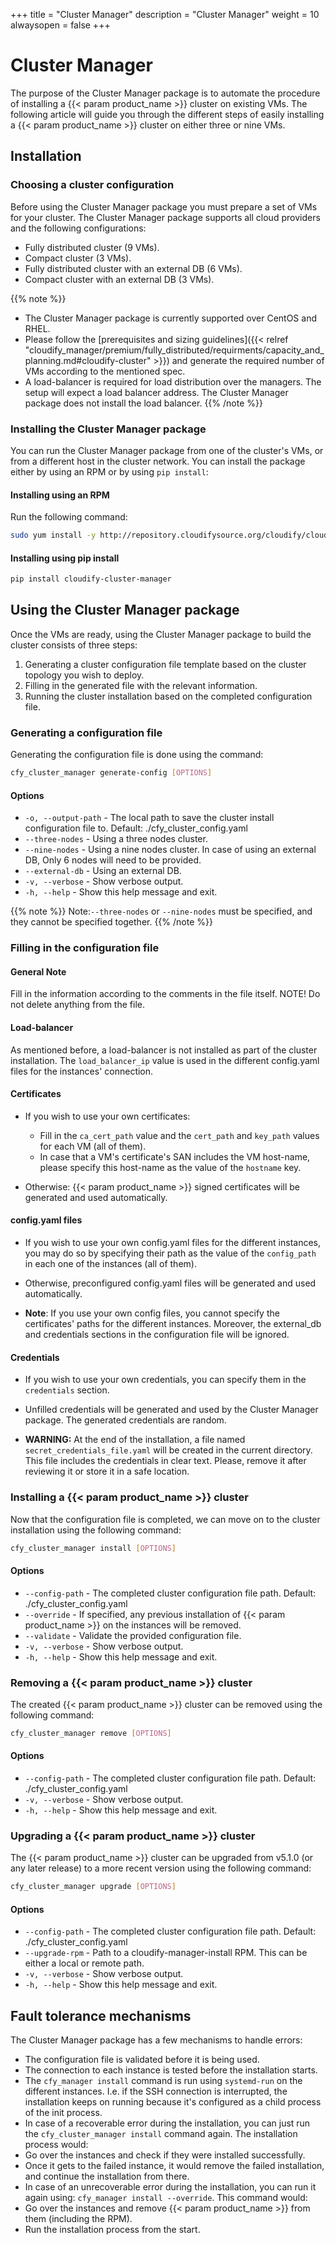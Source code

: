 +++
title = "Cluster Manager"
description = "Cluster Manager"
weight = 10
alwaysopen = false
+++

# Cluster Manager
The purpose of the Cluster Manager package is to automate the procedure of installing a {{< param product_name >}}
cluster on existing VMs. The following article will guide you through the different steps of
easily installing a {{< param product_name >}} cluster on either three or nine VMs.

## Installation

### Choosing a cluster configuration
Before using the  Cluster Manager package you must prepare a set of VMs for your cluster.
The Cluster Manager package supports all cloud providers and the following configurations:

* Fully distributed cluster (9 VMs).
* Compact cluster (3 VMs).
* Fully distributed cluster with an external DB (6 VMs).
* Compact cluster with an external DB (3 VMs).

{{% note %}}
* The Cluster Manager package is currently supported over CentOS and RHEL.
* Please follow the [prerequisites and sizing guidelines]({{< relref "cloudify_manager/premium/fully_distributed/requirments/capacity_and_planning.md#cloudify-cluster" >}})
and generate the required number of VMs according to the mentioned spec.
* A load-balancer is required for load distribution over the managers. The setup will expect a load balancer address. The Cluster Manager package does not install the load balancer.
{{% /note %}}


### Installing the Cluster Manager package
You can run the Cluster Manager package from one of the cluster's VMs, or from a different host in the
cluster network. You can install the package either by using an RPM or by using `pip install`:

#### Installing using an RPM
Run the following command:
```bash
sudo yum install -y http://repository.cloudifysource.org/cloudify/cloudify-cluster-manager/1.0.13/ga-release/cloudify-cluster-manager-1.0.13-ga.el7.x86_64.rpm
```

#### Installing using pip install
```bash
pip install cloudify-cluster-manager
```

## Using the Cluster Manager package
Once the VMs are ready, using the Cluster Manager package to build the cluster consists of three steps:

1. Generating a cluster configuration file template based on the cluster topology you wish to deploy.
2. Filling in the generated file with the relevant information.
3. Running the cluster installation based on the completed configuration file.

### Generating a configuration file
Generating the configuration file is done using the command:

```bash
cfy_cluster_manager generate-config [OPTIONS]
```

#### Options

* `-o, --output-path` - The local path to save the cluster install configuration file to.
                        Default: ./cfy_cluster_config.yaml
* `--three-nodes` - Using a three nodes cluster.
* `--nine-nodes` - Using a nine nodes cluster. In case of using an
                   external DB, Only 6 nodes will need to be provided.
* `--external-db` - Using an external DB.
* `-v, --verbose` - Show verbose output.
* `-h, --help` - Show this help message and exit.

{{% note %}}
Note:`--three-nodes` or `--nine-nodes` must be specified, and they cannot be specified together.
{{% /note %}}

### Filling in the configuration file

#### General Note
Fill in the information according to the comments in the file itself.
NOTE! Do not delete anything from the file.

#### Load-balancer
As mentioned before, a load-balancer is not installed as part of the cluster installation.
The `load_balancer_ip` value is used in the different config.yaml files for the instances' connection.

#### Certificates
* If you wish to use your own certificates:
    * Fill in the `ca_cert_path` value and the `cert_path` and `key_path` values for each VM (all of them).
    * In case that a VM's certificate's SAN includes the VM host-name, please specify this host-name as the value
      of the `hostname` key.

* Otherwise: {{< param product_name >}} signed certificates will be generated and used automatically.

#### config.yaml files
* If you wish to use your own config.yaml files for the different instances, you may
do so by specifying their path as the value of the `config_path` in each one of the instances (all of them).

* Otherwise, preconfigured config.yaml files will be generated and used automatically.

* **Note**: If you use your own config files, you cannot specify the certificates' paths for the different instances.
Moreover, the external_db and credentials sections in the configuration file will be ignored.

#### Credentials
* If you wish to use your own credentials, you can specify them in the `credentials` section.

* Unfilled credentials will be generated and used by the Cluster Manager package. The generated credentials
are random.

* **WARNING:** At the end of the installation, a file named `secret_credentials_file.yaml` will be created in the current directory.
This file includes the credentials in clear text. Please, remove it after reviewing it or store it in a safe location.   

### Installing a {{< param product_name >}} cluster
Now that the configuration file is completed, we can move on to the cluster installation using the
following command:

```bash
cfy_cluster_manager install [OPTIONS]
```

#### Options
* `--config-path` - The completed cluster configuration file path. Default: ./cfy_cluster_config.yaml
* `--override` - If specified, any previous installation of {{< param product_name >}} on the instances will be removed.
* `--validate` - Validate the provided configuration file.
* `-v, --verbose` - Show verbose output.
* `-h, --help` - Show this help message and exit.

### Removing a {{< param product_name >}} cluster
The created {{< param product_name >}} cluster can be removed using the following command:

```bash
cfy_cluster_manager remove [OPTIONS]
```

#### Options
* `--config-path` - The completed cluster configuration file path. Default: ./cfy_cluster_config.yaml
* `-v, --verbose` - Show verbose output.
* `-h, --help` - Show this help message and exit.

### Upgrading a {{< param product_name >}} cluster
The {{< param product_name >}} cluster can be upgraded from v5.1.0 (or any later release) to a more recent version using the following command:

```bash
cfy_cluster_manager upgrade [OPTIONS]
```

#### Options
* `--config-path` - The completed cluster configuration file path. Default: ./cfy_cluster_config.yaml
* `--upgrade-rpm` - Path to a cloudify-manager-install RPM. This can be either a local or remote path.  
* `-v, --verbose` - Show verbose output.
* `-h, --help` - Show this help message and exit.

## Fault tolerance mechanisms
The Cluster Manager package has a few mechanisms to handle errors:

* The configuration file is validated before it is being used.
* The connection to each instance is tested before the installation starts.
* The `cfy_manager install` command is run using `systemd-run` on the different instances. I.e. if the SSH connection is interrupted, the installation keeps on running because it's configured as a child process of the init process.
* In case of a recoverable error during the installation, you can just run the `cfy_cluster_manager install` command again. The installation process would:
 * Go over the instances and check if they were installed successfully.
 * Once it gets to the failed instance, it would remove the failed installation, and continue the installation from there.
* In case of an unrecoverable error during the installation, you can run it again using: `cfy_manager install --override`. This command would:
 * Go over the instances and remove {{< param product_name >}} from them (including the RPM).
 * Run the installation process from the start.
